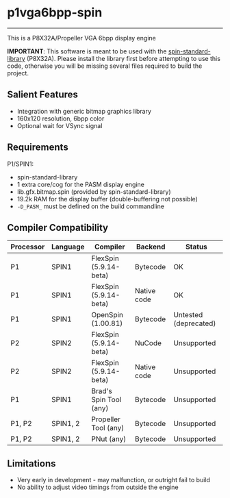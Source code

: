 # p1vga6bpp-spin
----------------

This is a P8X32A/Propeller VGA 6bpp display engine

**IMPORTANT**: This software is meant to be used with the [spin-standard-library](https://github.com/avsa242/spin-standard-library) (P8X32A). Please install the library first before attempting to use this code, otherwise you will be missing several files required to build the project.

## Salient Features

* Integration with generic bitmap graphics library
* 160x120 resolution, 6bpp color
* Optional wait for VSync signal

## Requirements

P1/SPIN1:
* spin-standard-library
* 1 extra core/cog for the PASM display engine
* lib.gfx.bitmap.spin (provided by spin-standard-library)
* 19.2k RAM for the display buffer (double-buffering not possible)
* `-D_PASM_` must be defined on the build commandline

## Compiler Compatibility

| Processor | Language | Compiler               | Backend     | Status                |
|-----------|----------|------------------------|-------------|-----------------------|
| P1        | SPIN1    | FlexSpin (5.9.14-beta) | Bytecode    | OK                    |
| P1        | SPIN1    | FlexSpin (5.9.14-beta) | Native code | OK                    |
| P1        | SPIN1    | OpenSpin (1.00.81)     | Bytecode    | Untested (deprecated) |
| P2        | SPIN2    | FlexSpin (5.9.14-beta) | NuCode      | Unsupported           |
| P2        | SPIN2    | FlexSpin (5.9.14-beta) | Native code | Unsupported           |
| P1        | SPIN1    | Brad's Spin Tool (any) | Bytecode    | Unsupported           |
| P1, P2    | SPIN1, 2 | Propeller Tool (any)   | Bytecode    | Unsupported           |
| P1, P2    | SPIN1, 2 | PNut (any)             | Bytecode    | Unsupported           |

## Limitations

* Very early in development - may malfunction, or outright fail to build
* No ability to adjust video timings from outside the engine


